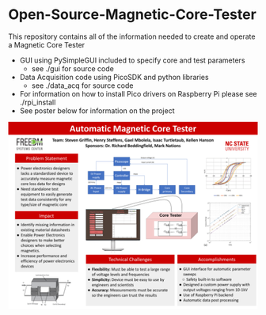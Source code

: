 # Open-Source-Magnetic-Core-Tester

This repository contains all of the information needed to create and operate a Magnetic Core Tester

* GUI using PySimpleGUI included to specify core and test parameters
   * see ./gui for source code
* Data Acquisition code using PicoSDK and python libraries
   * see ./data_acq for source code
* For information on how to install Pico drivers on Raspberry Pi please see ./rpi_install
* See poster below for information on the project

![alt text](./AutomaticMagneticCoreTester.png)

